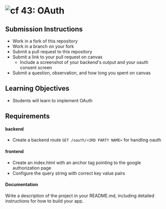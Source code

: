![cf](http://i.imgur.com/7v5ASc8.png) 43: OAuth
===

## Submission Instructions
  * Work in a fork of this repository
  * Work in a branch on your fork
  * Submit a pull request to this repository
  * Submit a link to your pull request on canvas
	* Include a screenshot of your backend's output and your oauth consent screen
  * Submit a question, observation, and how long you spent on canvas 
  
## Learning Objectives  
* Students will learn to implement OAuth 

## Requirements  
#### backend
* Create a backend route `GET /oauth/<3RD PARTY NAME>` for handling oauth 

#### frontend 
* Create an index.html with an anchor tag pointing to the google authorization page 
* Configure the query string with correct key value pairs

#### Documentation  
Write a description of the project in your README.md, including detailed instructions for how to build your app.
